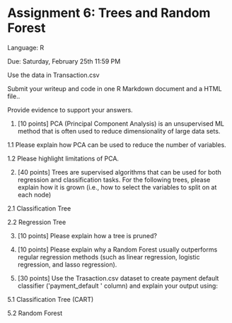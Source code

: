 # Assignment 6: Trees and Random Forest

Language: R

Due: Saturday, February 25th 11:59 PM

Use the data in Transaction.csv 

Submit your writeup and code in one R Markdown document and a HTML file..

Provide evidence to support your answers.

 

1. [10 points] PCA (Principal Component Analysis) is an unsupervised ML method that is often used to reduce dimensionality of large data sets.

1.1 Please explain how PCA can be used to reduce the number of variables.

1.2 Please highlight limitations of PCA.
 

2. [40 points] Trees are supervised algorithms that can be used for both regression and classification tasks. For the following trees, please explain how it is grown (i.e., how to select the variables to split on at each node)

2.1 Classification Tree

2.2 Regression Tree
 

3. [10 points] Please explain how a tree is pruned?
 

4. [10 points] Please explain why a Random Forest usually outperforms regular regression methods (such as linear regression, logistic regression, and lasso regression).
 

5. [30 points] Use the Trasaction.csv dataset to create payment default classifier ('payment_default ' column) and explain your output using:

5.1 Classification Tree (CART)

5.2 Random Forest

